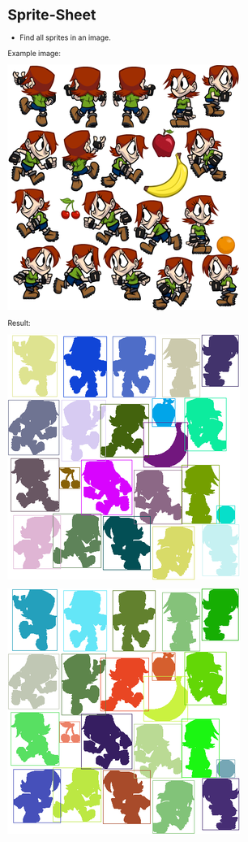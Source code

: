 # Sprite-Sheet
- Find all sprites in an image.

Example image:

![alt text](https://github.com/hhuongnt/Sprite-Sheet/blob/master/optimized_sprite_sheet.png "Image Example")

Result:

![alt text](https://github.com/hhuongnt/Sprite-Sheet/blob/master/optimized_sprite_sheet_bounding_box_transparent_background.png "Transparent Background")


![alt text](https://github.com/hhuongnt/Sprite-Sheet/blob/master/optimized_sprite_sheet_bounding_box_white_background.png "White Background")
